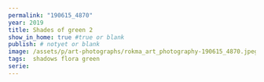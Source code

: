 ```yaml
---
permalink: "190615_4870"
year: 2019
title: Shades of green 2
show_in_home: true #true or blank
publish: # notyet or blank
image: /assets/p/art-photographs/rokma_art_photography-190615_4870.jpeg
tags:  shadows flora green
serie:
---
```

